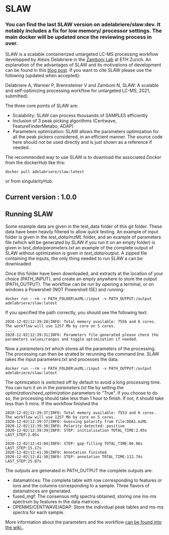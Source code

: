 # SLAW
### You can find the last SLAW version on adelabriere/slaw:dev. It notably includes a fix for low memory/ processor settings. The main docker will be updated once the reviewing process in over.

SLAW is a scalable containerized untargeted LC-MS processing workflow developped by Alexis Delabriere in the [Zamboni Lab](https://imsb.ethz.ch/research/zamboni.html) at ETH Zurich. An explanation of the advantages of SLAW and its motivations of development can be found in this [blog post](https://metabolomics.blog/2021/07/02/slaw/). If you want to cite SLAW please use the following (updated when accepted):

Delabriere A, Warmer P, Brennsteiner V and Zamboni N, SLAW: A scalable and self-optimizing processing workflow for untargeted LC-MS, 2021, submitted).

The three core points of SLAW are:
 * Scalability: SLAW can process thousands of SAMPLES efficiently
 * Inclusion of 3 peak picking algorithms (Centwave, FeatureFinderMetabo, ADAP)
 * Parameters optimization: SLAW allows the parameters optimization for all the peak pickers considered, in an efficient manner.
 The source code here should not be used directly and is just shown as a reference if needed.
 
The recommended way to use SLAW is to download the associated *Docker* from the dockerHub like this:
```
docker pull adelabriere/slaw:latest
```
or from singularityHub.

## Current version : 1.0.0

## Running SLAW

Some example data are given in the test_data folder of this git folder. These data have been heavily filtered to allow quick testing. An example of input folder is given in the _test_data/mzML_ folder, and an example of parameters file (which will be generated by SLAW if you run it on an empty folder) is given in _test_data/parameters.txt_ an example of the complete output of SLAW without optimization is given in _test_data/output_. A zipped file containing the inputs, the only thing needed to run SLAW a  can be downloaded

Once this folder have been downloaded, and extracts at the location of your choice (PATH_INPUT), and create an empty anywhere to store the output (PATH_OUTPUT). The workflow can be run by opening a terminal, or on windows a Powershell (NOT Powershell ISE) and running:
```
docker run --rm -v PATH_FOLDER\mzML:/input -v PATH_OUTPUT:/output adelabriere/slaw:latest
```
If you specified the path correctly, you should see the following text:
```
2020-12-02|12:39:28|INFO: Total memory available: 7556 and 6 cores. The workflow will use 1257 Mb by core on 5 cores.
....
2020-12-02|12:39:31|INFO: Parameters file generated please check the parameters values/ranges and toggle optimization if needed.
```
Now a _parameters.txt_ which stores all the parameters of the processing. The processing can then be strated br rerunning the command line. SLAW takes the input parameters.txt and processes the data.
```
docker run --rm -v PATH_FOLDER\mzML:/input -v PATH_OUTPUT:/output adelabriere/slaw:latest
```
The optimization is switched off by default to avoid a long processing time. You can turn it on in the _parameters.txt_ file by setting the _optimization/need_optimization_ parameters to "True". If you choose to do so, the processing should take less than 1 hour to finish. If not, it should take less than 5 mins. If the workflow finished the

```
2020-12-02|12:39:37|INFO: Total memory available: 7553 and 6 cores. The workflow will use 1257 Mb by core on 5 cores.
2020-12-02|12:39:37|INFO: Guessing polarity from file:DDA1.mzML
2020-12-02|12:39:38|INFO: Polarity detected: positive
2020-12-02|12:39:39|INFO: STEP: initialisation TOTAL_TIME:2.05s LAST_STEP:2.05s
...
2020-12-02|12:41:04|INFO: STEP: gap-filling TOTAL_TIME:86.86s LAST_STEP:15.17s
2020-12-02|12:41:30|INFO: Annotation finished
2020-12-02|12:41:30|INFO: STEP: annotation TOTAL_TIME:112.74s LAST_STEP:25.87s
```
The outputs are generated in PATH_OUTPUT the complete outputs are:
 * datamatrices: The complete table with row corresponding to features or ions and the columns corresponding to a sample. Three flavors of datamatrices are generated.
 * fused_mgf: The consensus mfg spectra obtained, storing one ms-ms spectrum by features in the data matrices.
 * OPENMS/CENTWAVE/ADAP: Store the individual peak tables and ms-ms spectra for each sample.

 More information about the parameters and the workflow [can be found into the wiki.](https://github.com/adelabriere/SLAW/wiki).


<!-- ## Installing docker -->

<!-- Docker can be installed following this [tutorial](https://runnable.com/docker/install-docker-on-windows-10).
The whole installation process should take less than 15 minutes, mainly because you need to restart your computer.

After the installation is finished you have to add yourself to the docker-user group of ETH to run Docker. At the moment you have to do it yourself, to do so sign out of your session (Important : sign out) and log in the admin account of your computer (SYSBCPU) and find the local users group in the control panel :
![alt text](imgs/local_users.png)

Then on the windows click on the Groups folder in the middle panel, open the docker-users group. You  can then add yourself to the docker-users, using you ETH login (dalexis in my case). You can then log out of the SYSBCPU account
### Increasing processing power.
By default the docker virtual machine only take a small part of your computing power, however especially if you have a workstation. To do so right click on the docker icon at the right of your task bar :
 ![alt text](imgs/icon_docker.png)

And open the settings page :
 ![alt text](imgs/increasing_power.png) -->
<!--
The number of CPUs and the RAM will notably increase the speed of the peakpicking. One peakpicking experiment take 1.25Go of RAM approximately. After these modifications the docker engine will restart, which can take several minutes.

## Running the workflow

### Getting the last version of the workflow
Once docker is installed please run the Windows Powershell on windows or any Unix terminal. The workflow can then be installed directly form the "dockerhub" just by typing the following lines :
```
docker pull adelabriere/lcms_workflow_zamboni:latest
```
The required space is approximately 3 Go.

### Running the docker

_TLDR :_
```
docker run -it --cap-add=SYS_ADMIN --cap-add=DAC_READ_SEARCH --privileged -e INPUT=/sauer1/users/Alexis/examples_lcms_workflow/input -e OUTPUT=/sauer1/users/Alexis/examples_lcms_workflow/output -e USERNAME=dalexis adelabriere/lcms_workflow_zamboni:latest
```
with :
* __INPUT__ the input directory, which can be on Sauer1, here
* __OUTPUT__ the output directory which can also be on Sauer1, it should be an empty directory. It can potentially include a *parameters.txt* file
* __USERNAME__ your username to access sauer1 (the same than your windows session login)


###More detail

### What's inside
The docker is focused on the passage form raw-files to a as set of usable informations. The LC-MS workflow extract 2 kind informations, pekas and ms-ms spectra specific of MS-MS spectra.
* A set of peaktable containing all the peaks extracted in the MS1 format one for each .mzML files in a csv format each including the following fields :
  * _mz_ : The measured mass-to-charge ratio measured as the intensity weighted mz across the different scans.
  * _rt_ : The measured retention time at the apex of the peak
  * _height_ : The peak height in count or as an intensity
  * _intensity_ : The integrated area of the peak in the time dimension
  * _rt_min_ : The detected start of the peak in minute
  * _rt_max_ : The detected end of the peak in minute
  * _mz_min_ : The detected end of the peak in minute
  * _mz_max_ : The detected end of the peak in minute
  * _SN_ : The signal-to-noise ratio as measured by the ADAP algorithm
  * _peakwidth_ : The peakwidth of the chromatographic peak calculated as _rt_max - rt_min_
  * _right_on_left_assymetry_ : A measure of the peak assymetry calculated as  _(rt_max - rt)/(rt - rt_min)_
* A set of _.mgf_ containing all the MS-MS spectra in .mgf format. The .mgf format is standard format used by many tools to idetify ms-ms spectra (GNPS spectral search, SIRIUS, CFM-ID).


```
docker run -it --cap-add=SYS_ADMIN --cap-add=DAC_READ_SEARCH --privileged -e INPUT=/sauer1/users/Alexis/examples_lcms_workflow/input -e OUTPUT=/sauer1/users/Alexis/examples_lcms_workflow/output -e USERNAME=dalexis adelabriere/lcms_workflow_zamboni:latest
```


## What is inside this docker ?

The LCMS processing workflow incorporates three main steps :
- Peak picking using the MZmine workflow
- Peak alignment using an in-house aligner
- Peak feature annotations using the MScliques worklow.
- The MS-MS spectra are eventually output to be the majority of the daya. -->
